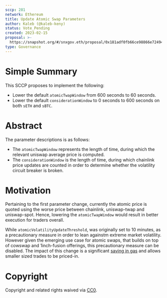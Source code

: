```yaml
---
sccp: 281
network: Ethereum
title: Update Atomic Swap Parameters
author: Kaleb (@kaleb-keny)
status: Vote_Pending
created: 2023-02-15
proposal: >-
  https://snapshot.org/#/snxgov.eth/proposal/0x181adf0fb66ce98866e72494ce5a85426b5a7ebbe6c2f72d61aa76014eb5a205
type: Governance
---
```


# Simple Summary

This SCCP proposes to implement the following:
- Lower the default `atomicTwapWindow` from 600 seconds to 60 seconds.
- Lower the default `considerationWindow` to 0 seconds to 600 seconds on both `sETH` and `sBTC`.

# Abstract

The parameter descriptions is as follows:
- The `atomicTwapWindow` represents the length of time, during which the relevant uniswap average price is computed.
- The `considerationWindow` is the length of time, during which chainlink price updates are counted in order to determine whether the volatility circuit breaker is broken.


# Motivation

Pertaining to the first parameter change, currently the atomic price is quoted using the worse price between chainlink, uniswap-twap and uniswap-spot. Hence, lowering the `atomicTwapWindow` would result in better execution for traders overall.

While `atomicVolatilityUpdateThreshold`, was originally set to 10 minutes, as a precautionary measure in order to lean againstm extreme market volatility. However given the emerging use case for atomic swaps, that builds on top of cowswap and 1inch-fusion offerings, this precautionary measure can be disabled.  The impact of this change is a significant [saving in gas](https://github.com/Synthetixio/synthetix/blob/develop/contracts/ExchangeRatesWithDexPricing.sol#L225) and allows smaller sized trades to be priced-in.

# Copyright

Copyright and related rights waived via [CC0](https://creativecommons.org/publicdomain/zero/1.0/).
